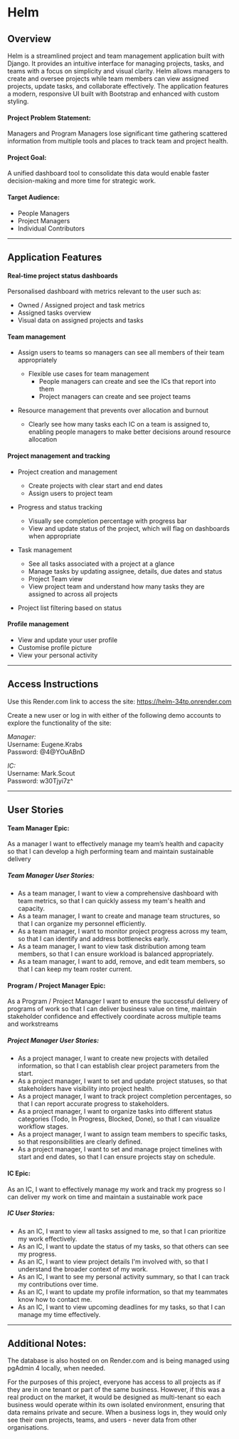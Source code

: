 # Helm

## Overview
Helm is a streamlined project and team management application built with Django. It provides an intuitive interface for managing projects, tasks, and teams with a focus on simplicity and visual clarity. Helm allows managers to create and oversee projects while team members can view assigned projects, update tasks, and collaborate effectively. The application features a modern, responsive UI built with Bootstrap and enhanced with custom styling.

#### Project Problem Statement:
Managers and Program Managers lose significant time gathering scattered information from multiple tools and places to track team and project health.

#### Project Goal:
A unified dashboard tool to consolidate this data would enable faster decision-making and more time for strategic work.

#### Target Audience:
- People Managers
- Project Managers
- Individual Contributors

---

## Application Features

#### Real-time project status dashboards
Personalised dashboard with metrics relevant to the user such as:
- Owned / Assigned project and task metrics
- Assigned tasks overview
- Visual data on assigned projects and tasks

#### Team management
- Assign users to teams so managers can see all members of their team appropriately
    - Flexible use cases for team management
        - People managers can create and see the ICs that report into them	
        - Project managers can create and see project teams


- Resource management that prevents over allocation and burnout
    - Clearly see how many tasks each IC on a team is assigned to, enabling people managers to make better decisions around resource allocation

 #### Project management and tracking
 - Project creation and management
    - Create projects with clear start and end dates
    - Assign users to project team 


- Progress and status tracking
    - Visually see completion percentage with progress bar
    - View and update status of the project, which will flag on dashboards when appropriate


- Task management
    - See all tasks associated with a project at a glance
    - Manage tasks by updating assignee, details, due dates and status
    - Project Team view
    - View project team and understand how many tasks they are assigned to across all projects


- Project list filtering based on status


#### Profile management
- View and update your user profile
- Customise profile picture
- View your personal activity

---

## Access Instructions
Use this Render.com link to access the site: https://helm-34tp.onrender.com 

Create a new user or log in with either of the following demo accounts to explore the functionality of the site:

<em>Manager:</em> <br>
Username: Eugene.Krabs <br>
Password: @4@YOuABnD

<em>IC:</em> <br>
Username: Mark.Scout <br>
Password: w30Tjyi7z^

---

## User Stories

#### Team Manager Epic:
As a manager I want to effectively manage my team’s health and capacity so that I can develop a high performing team and maintain sustainable delivery

##### Team Manager User Stories:
- As a team manager, I want to view a comprehensive dashboard with team metrics, so that I can quickly assess my team's health and capacity.
- As a team manager, I want to create and manage team structures, so that I can organize my personnel efficiently.
- As a team manager, I want to monitor project progress across my team, so that I can identify and address bottlenecks early.
- As a team manager, I want to view task distribution among team members, so that I can ensure workload is balanced appropriately.
- As a team manager, I want to add, remove, and edit team members, so that I can keep my team roster current.


#### Program / Project Manager Epic:
As a Program / Project Manager I want to ensure the successful delivery of programs of work so that I can deliver business value on time, maintain stakeholder confidence and effectively coordinate across multiple teams and workstreams

##### Project Manager User Stories:
- As a project manager, I want to create new projects with detailed information, so that I can establish clear project parameters from the start.
- As a project manager, I want to set and update project statuses, so that stakeholders have visibility into project health.
- As a project manager, I want to track project completion percentages, so that I can report accurate progress to stakeholders.
- As a project manager, I want to organize tasks into different status categories (Todo, In Progress, Blocked, Done), so that I can visualize workflow stages.
- As a project manager, I want to assign team members to specific tasks, so that responsibilities are clearly defined.
- As a project manager, I want to set and manage project timelines with start and end dates, so that I can ensure projects stay on schedule.


#### IC Epic:
As an IC, I want to effectively manage my work and track my progress so I can deliver my work on time and maintain a sustainable work pace

##### IC User Stories:
- As an IC, I want to view all tasks assigned to me, so that I can prioritize my work effectively.
- As an IC, I want to update the status of my tasks, so that others can see my progress.
- As an IC, I want to view project details I'm involved with, so that I understand the broader context of my work.
- As an IC, I want to see my personal activity summary, so that I can track my contributions over time.
- As an IC, I want to update my profile information, so that my teammates know how to contact me.
- As an IC, I want to view upcoming deadlines for my tasks, so that I can manage my time effectively.

---

## Additional Notes:

The database is also hosted on on Render.com and is being managed using pgAdmin 4 locally, when needed.

For the purposes of this project, everyone has access to all projects as if they are in one tenant or part of the same business. However, if this was a real product on the market, it would be designed as multi-tenant so each business would operate within its own isolated environment, ensuring that data remains private and secure. When a business logs in, they would only see their own projects, teams, and users - never data from other organisations. 



